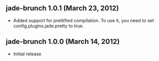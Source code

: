 ## jade-brunch 1.0.1 (March 23, 2012)
* Added support for prettified compilation. To use it, you need to
set config.plugins.jade.pretty to true.

## jade-brunch 1.0.0 (March 14, 2012)
* Initial release
